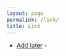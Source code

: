 ```yaml
---
layout: page
permalink: /link/
title: Link
---
```

<ul>
	<li><a href="Add later">Add later</a> - </li>
</ul>
